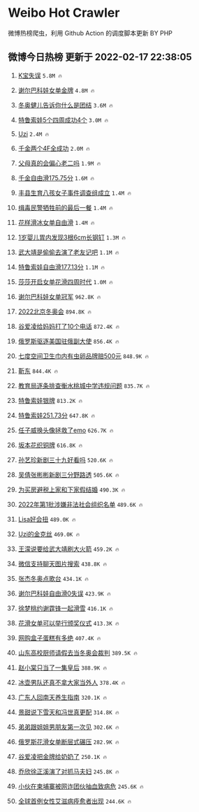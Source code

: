 # Weibo Hot Crawler 



微博热榜爬虫，利用 Github Action 的调度脚本更新 BY PHP 


## 微博今日热榜 更新于 2022-02-17 22:38:05 
1. [K宝失误](https://s.weibo.com/weibo?q=%23K%E5%AE%9D%E5%A4%B1%E8%AF%AF%23&Refer=top) `5.8M 🔥` 

1. [谢尔巴科娃女单金牌](https://s.weibo.com/weibo?q=%23%E8%B0%A2%E5%B0%94%E5%B7%B4%E7%A7%91%E5%A8%83%E5%A5%B3%E5%8D%95%E9%87%91%E7%89%8C%23&Refer=top) `4.8M 🔥` 

1. [冬奥健儿告诉你什么是团结](https://s.weibo.com/weibo?q=%23%E5%86%AC%E5%A5%A5%E5%81%A5%E5%84%BF%E5%91%8A%E8%AF%89%E4%BD%A0%E4%BB%80%E4%B9%88%E6%98%AF%E5%9B%A2%E7%BB%93%23&Refer=top) `3.6M 🔥` 

1. [特鲁索娃5个四周成功4个](https://s.weibo.com/weibo?q=%23%E7%89%B9%E9%B2%81%E7%B4%A2%E5%A8%835%E4%B8%AA%E5%9B%9B%E5%91%A8%E6%88%90%E5%8A%9F4%E4%B8%AA%23&Refer=top) `3.0M 🔥` 

1. [Uzi](https://s.weibo.com/weibo?q=Uzi&Refer=top) `2.4M 🔥` 

1. [千金两个4F全成功](https://s.weibo.com/weibo?q=%23%E5%8D%83%E9%87%91%E4%B8%A4%E4%B8%AA4F%E5%85%A8%E6%88%90%E5%8A%9F%23&Refer=top) `2.0M 🔥` 

1. [父母真的会偏心老二吗](https://s.weibo.com/weibo?q=%23%E7%88%B6%E6%AF%8D%E7%9C%9F%E7%9A%84%E4%BC%9A%E5%81%8F%E5%BF%83%E8%80%81%E4%BA%8C%E5%90%97%23&Refer=top) `1.9M 🔥` 

1. [千金自由滑175.75分](https://s.weibo.com/weibo?q=%23%E5%8D%83%E9%87%91%E8%87%AA%E7%94%B1%E6%BB%91175.75%E5%88%86%23&Refer=top) `1.6M 🔥` 

1. [丰县生育八孩女子事件调查组成立](https://s.weibo.com/weibo?q=%23%E4%B8%B0%E5%8E%BF%E7%94%9F%E8%82%B2%E5%85%AB%E5%AD%A9%E5%A5%B3%E5%AD%90%E4%BA%8B%E4%BB%B6%E8%B0%83%E6%9F%A5%E7%BB%84%E6%88%90%E7%AB%8B%23&Refer=top) `1.4M 🔥` 

1. [缉毒民警牺牲前的最后一餐](https://s.weibo.com/weibo?q=%23%E7%BC%89%E6%AF%92%E6%B0%91%E8%AD%A6%E7%89%BA%E7%89%B2%E5%89%8D%E7%9A%84%E6%9C%80%E5%90%8E%E4%B8%80%E9%A4%90%23&Refer=top) `1.4M 🔥` 

1. [花样滑冰女单自由滑](https://s.weibo.com/weibo?q=%23%E8%8A%B1%E6%A0%B7%E6%BB%91%E5%86%B0%E5%A5%B3%E5%8D%95%E8%87%AA%E7%94%B1%E6%BB%91%23&Refer=top) `1.4M 🔥` 

1. [1岁婴儿胃内发现3根6cm长钢钉](https://s.weibo.com/weibo?q=%231%E5%B2%81%E5%A9%B4%E5%84%BF%E8%83%83%E5%86%85%E5%8F%91%E7%8E%B03%E6%A0%B96cm%E9%95%BF%E9%92%A2%E9%92%89%23&Refer=top) `1.3M 🔥` 

1. [武大靖是偷偷去演了老友记吧](https://s.weibo.com/weibo?q=%23%E6%AD%A6%E5%A4%A7%E9%9D%96%E6%98%AF%E5%81%B7%E5%81%B7%E5%8E%BB%E6%BC%94%E4%BA%86%E8%80%81%E5%8F%8B%E8%AE%B0%E5%90%A7%23&Refer=top) `1.1M 🔥` 

1. [特鲁索娃自由滑177.13分](https://s.weibo.com/weibo?q=%23%E7%89%B9%E9%B2%81%E7%B4%A2%E5%A8%83%E8%87%AA%E7%94%B1%E6%BB%91177.13%E5%88%86%23&Refer=top) `1.1M 🔥` 

1. [莎莎开启女单花滑四周时代](https://s.weibo.com/weibo?q=%23%E8%8E%8E%E8%8E%8E%E5%BC%80%E5%90%AF%E5%A5%B3%E5%8D%95%E8%8A%B1%E6%BB%91%E5%9B%9B%E5%91%A8%E6%97%B6%E4%BB%A3%23&Refer=top) `1.0M 🔥` 

1. [谢尔巴科娃女单冠军](https://s.weibo.com/weibo?q=%23%E8%B0%A2%E5%B0%94%E5%B7%B4%E7%A7%91%E5%A8%83%E5%A5%B3%E5%8D%95%E5%86%A0%E5%86%9B%23&Refer=top) `962.8K 🔥` 

1. [2022北京冬奥会](https://s.weibo.com/weibo?q=%232022%E5%8C%97%E4%BA%AC%E5%86%AC%E5%A5%A5%E4%BC%9A%23&Refer=top) `894.8K 🔥` 

1. [谷爱凌给妈妈打了10个电话](https://s.weibo.com/weibo?q=%23%E8%B0%B7%E7%88%B1%E5%87%8C%E7%BB%99%E5%A6%88%E5%A6%88%E6%89%93%E4%BA%8610%E4%B8%AA%E7%94%B5%E8%AF%9D%23&Refer=top) `872.4K 🔥` 

1. [俄罗斯驱逐美国驻俄副大使](https://s.weibo.com/weibo?q=%23%E4%BF%84%E7%BD%97%E6%96%AF%E9%A9%B1%E9%80%90%E7%BE%8E%E5%9B%BD%E9%A9%BB%E4%BF%84%E5%89%AF%E5%A4%A7%E4%BD%BF%23&Refer=top) `856.4K 🔥` 

1. [七度空间卫生巾内有虫卵品牌赔500元](https://s.weibo.com/weibo?q=%23%E4%B8%83%E5%BA%A6%E7%A9%BA%E9%97%B4%E5%8D%AB%E7%94%9F%E5%B7%BE%E5%86%85%E6%9C%89%E8%99%AB%E5%8D%B5%E5%93%81%E7%89%8C%E8%B5%94500%E5%85%83%23&Refer=top) `848.9K 🔥` 

1. [靳东](https://s.weibo.com/weibo?q=%E9%9D%B3%E4%B8%9C&Refer=top) `844.4K 🔥` 

1. [教育局逐条排查衡水桃城中学违规问题](https://s.weibo.com/weibo?q=%23%E6%95%99%E8%82%B2%E5%B1%80%E9%80%90%E6%9D%A1%E6%8E%92%E6%9F%A5%E8%A1%A1%E6%B0%B4%E6%A1%83%E5%9F%8E%E4%B8%AD%E5%AD%A6%E8%BF%9D%E8%A7%84%E9%97%AE%E9%A2%98%23&Refer=top) `835.7K 🔥` 

1. [特鲁索娃银牌](https://s.weibo.com/weibo?q=%23%E7%89%B9%E9%B2%81%E7%B4%A2%E5%A8%83%E9%93%B6%E7%89%8C%23&Refer=top) `813.2K 🔥` 

1. [特鲁索娃251.73分](https://s.weibo.com/weibo?q=%23%E7%89%B9%E9%B2%81%E7%B4%A2%E5%A8%83251.73%E5%88%86%23&Refer=top) `647.8K 🔥` 

1. [任子威换头像拯救了emo](https://s.weibo.com/weibo?q=%23%E4%BB%BB%E5%AD%90%E5%A8%81%E6%8D%A2%E5%A4%B4%E5%83%8F%E6%8B%AF%E6%95%91%E4%BA%86emo%23&Refer=top) `626.7K 🔥` 

1. [坂本花织铜牌](https://s.weibo.com/weibo?q=%23%E5%9D%82%E6%9C%AC%E8%8A%B1%E7%BB%87%E9%93%9C%E7%89%8C%23&Refer=top) `616.8K 🔥` 

1. [孙艺珍新剧三十九好看吗](https://s.weibo.com/weibo?q=%23%E5%AD%99%E8%89%BA%E7%8F%8D%E6%96%B0%E5%89%A7%E4%B8%89%E5%8D%81%E4%B9%9D%E5%A5%BD%E7%9C%8B%E5%90%97%23&Refer=top) `520.6K 🔥` 

1. [吴倩张彬彬新剧三分野路透](https://s.weibo.com/weibo?q=%23%E5%90%B4%E5%80%A9%E5%BC%A0%E5%BD%AC%E5%BD%AC%E6%96%B0%E5%89%A7%E4%B8%89%E5%88%86%E9%87%8E%E8%B7%AF%E9%80%8F%23&Refer=top) `505.6K 🔥` 

1. [为买房避税上家和下家假结婚](https://s.weibo.com/weibo?q=%23%E4%B8%BA%E4%B9%B0%E6%88%BF%E9%81%BF%E7%A8%8E%E4%B8%8A%E5%AE%B6%E5%92%8C%E4%B8%8B%E5%AE%B6%E5%81%87%E7%BB%93%E5%A9%9A%23&Refer=top) `490.3K 🔥` 

1. [2022年第1批涉嫌非法社会组织名单](https://s.weibo.com/weibo?q=%232022%E5%B9%B4%E7%AC%AC1%E6%89%B9%E6%B6%89%E5%AB%8C%E9%9D%9E%E6%B3%95%E7%A4%BE%E4%BC%9A%E7%BB%84%E7%BB%87%E5%90%8D%E5%8D%95%23&Refer=top) `489.6K 🔥` 

1. [Lisa好会扭](https://s.weibo.com/weibo?q=%23Lisa%E5%A5%BD%E4%BC%9A%E6%89%AD%23&Refer=top) `489.0K 🔥` 

1. [Uzi的金克丝](https://s.weibo.com/weibo?q=%23Uzi%E7%9A%84%E9%87%91%E5%85%8B%E4%B8%9D%23&Refer=top) `469.0K 🔥` 

1. [王濛说要给武大靖刷大火箭](https://s.weibo.com/weibo?q=%23%E7%8E%8B%E6%BF%9B%E8%AF%B4%E8%A6%81%E7%BB%99%E6%AD%A6%E5%A4%A7%E9%9D%96%E5%88%B7%E5%A4%A7%E7%81%AB%E7%AE%AD%23&Refer=top) `459.2K 🔥` 

1. [微信支持聊天图片搜索](https://s.weibo.com/weibo?q=%23%E5%BE%AE%E4%BF%A1%E6%94%AF%E6%8C%81%E8%81%8A%E5%A4%A9%E5%9B%BE%E7%89%87%E6%90%9C%E7%B4%A2%23&Refer=top) `438.8K 🔥` 

1. [张杰冬奥点歌台](https://s.weibo.com/weibo?q=%E5%BC%A0%E6%9D%B0%E5%86%AC%E5%A5%A5%E7%82%B9%E6%AD%8C%E5%8F%B0&Refer=top) `434.1K 🔥` 

1. [谢尔巴科娃自由滑0失误](https://s.weibo.com/weibo?q=%23%E8%B0%A2%E5%B0%94%E5%B7%B4%E7%A7%91%E5%A8%83%E8%87%AA%E7%94%B1%E6%BB%910%E5%A4%B1%E8%AF%AF%23&Refer=top) `423.9K 🔥` 

1. [徐梦桃约谢霆锋一起滑雪](https://s.weibo.com/weibo?q=%23%E5%BE%90%E6%A2%A6%E6%A1%83%E7%BA%A6%E8%B0%A2%E9%9C%86%E9%94%8B%E4%B8%80%E8%B5%B7%E6%BB%91%E9%9B%AA%23&Refer=top) `416.1K 🔥` 

1. [花滑女单可以举行颁奖仪式](https://s.weibo.com/weibo?q=%23%E8%8A%B1%E6%BB%91%E5%A5%B3%E5%8D%95%E5%8F%AF%E4%BB%A5%E4%B8%BE%E8%A1%8C%E9%A2%81%E5%A5%96%E4%BB%AA%E5%BC%8F%23&Refer=top) `413.3K 🔥` 

1. [网购盒子蛋糕有多绝](https://s.weibo.com/weibo?q=%23%E7%BD%91%E8%B4%AD%E7%9B%92%E5%AD%90%E8%9B%8B%E7%B3%95%E6%9C%89%E5%A4%9A%E7%BB%9D%23&Refer=top) `407.4K 🔥` 

1. [山东高校厨师请假去当冬奥会裁判](https://s.weibo.com/weibo?q=%23%E5%B1%B1%E4%B8%9C%E9%AB%98%E6%A0%A1%E5%8E%A8%E5%B8%88%E8%AF%B7%E5%81%87%E5%8E%BB%E5%BD%93%E5%86%AC%E5%A5%A5%E4%BC%9A%E8%A3%81%E5%88%A4%23&Refer=top) `389.5K 🔥` 

1. [赵小棠只当了一集皇后](https://s.weibo.com/weibo?q=%23%E8%B5%B5%E5%B0%8F%E6%A3%A0%E5%8F%AA%E5%BD%93%E4%BA%86%E4%B8%80%E9%9B%86%E7%9A%87%E5%90%8E%23&Refer=top) `388.9K 🔥` 

1. [冰壶男队还真不拿大家当外人](https://s.weibo.com/weibo?q=%23%E5%86%B0%E5%A3%B6%E7%94%B7%E9%98%9F%E8%BF%98%E7%9C%9F%E4%B8%8D%E6%8B%BF%E5%A4%A7%E5%AE%B6%E5%BD%93%E5%A4%96%E4%BA%BA%23&Refer=top) `378.4K 🔥` 

1. [广东人回南天养生指南](https://s.weibo.com/weibo?q=%23%E5%B9%BF%E4%B8%9C%E4%BA%BA%E5%9B%9E%E5%8D%97%E5%A4%A9%E5%85%BB%E7%94%9F%E6%8C%87%E5%8D%97%23&Refer=top) `320.1K 🔥` 

1. [景甜说下雪天和冯世真更配](https://s.weibo.com/weibo?q=%23%E6%99%AF%E7%94%9C%E8%AF%B4%E4%B8%8B%E9%9B%AA%E5%A4%A9%E5%92%8C%E5%86%AF%E4%B8%96%E7%9C%9F%E6%9B%B4%E9%85%8D%23&Refer=top) `314.8K 🔥` 

1. [弟弟跟姐姐男朋友第一次见](https://s.weibo.com/weibo?q=%23%E5%BC%9F%E5%BC%9F%E8%B7%9F%E5%A7%90%E5%A7%90%E7%94%B7%E6%9C%8B%E5%8F%8B%E7%AC%AC%E4%B8%80%E6%AC%A1%E8%A7%81%23&Refer=top) `302.6K 🔥` 

1. [俄罗斯花滑女单断层式碾压](https://s.weibo.com/weibo?q=%23%E4%BF%84%E7%BD%97%E6%96%AF%E8%8A%B1%E6%BB%91%E5%A5%B3%E5%8D%95%E6%96%AD%E5%B1%82%E5%BC%8F%E7%A2%BE%E5%8E%8B%23&Refer=top) `282.9K 🔥` 

1. [谷爱凌把金牌给奶奶了](https://s.weibo.com/weibo?q=%23%E8%B0%B7%E7%88%B1%E5%87%8C%E6%8A%8A%E9%87%91%E7%89%8C%E7%BB%99%E5%A5%B6%E5%A5%B6%E4%BA%86%23&Refer=top) `250.1K 🔥` 

1. [乔欣徐正溪演了对抓马夫妇](https://s.weibo.com/weibo?q=%23%E4%B9%94%E6%AC%A3%E5%BE%90%E6%AD%A3%E6%BA%AA%E6%BC%94%E4%BA%86%E5%AF%B9%E6%8A%93%E9%A9%AC%E5%A4%AB%E5%A6%87%23&Refer=top) `245.8K 🔥` 

1. [小伙在柬埔寨被网诈团伙抽血致病危](https://s.weibo.com/weibo?q=%E5%B0%8F%E4%BC%99%E5%9C%A8%E6%9F%AC%E5%9F%94%E5%AF%A8%E8%A2%AB%E7%BD%91%E8%AF%88%E5%9B%A2%E4%BC%99%E6%8A%BD%E8%A1%80%E8%87%B4%E7%97%85%E5%8D%B1&Refer=top) `245.6K 🔥` 

1. [全球首例女性艾滋病痊愈者出现](https://s.weibo.com/weibo?q=%23%E5%85%A8%E7%90%83%E9%A6%96%E4%BE%8B%E5%A5%B3%E6%80%A7%E8%89%BE%E6%BB%8B%E7%97%85%E7%97%8A%E6%84%88%E8%80%85%E5%87%BA%E7%8E%B0%23&Refer=top) `244.6K 🔥` 

